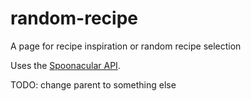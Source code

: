 # random-recipe
A page for recipe inspiration or random recipe selection

Uses the [Spoonacular API](https://spoonacular.com/food-api/). 

TODO: change parent to something else
